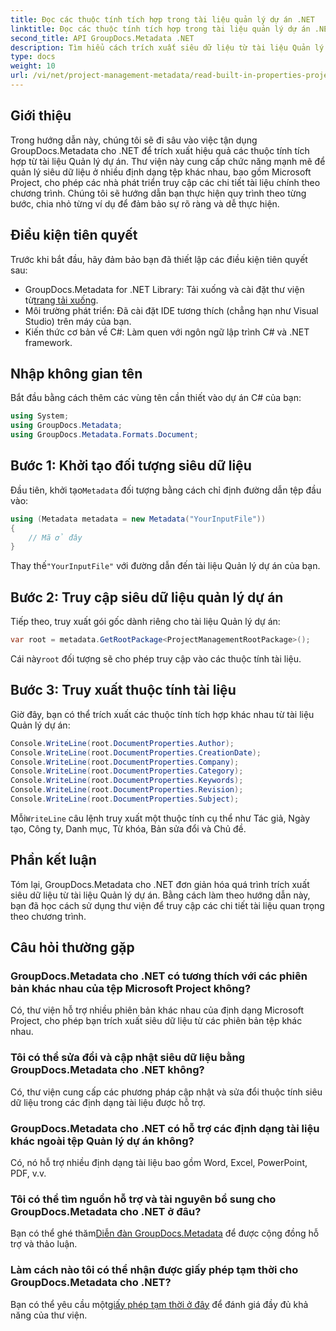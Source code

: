 ```yaml
---
title: Đọc các thuộc tính tích hợp trong tài liệu quản lý dự án .NET
linktitle: Đọc các thuộc tính tích hợp trong tài liệu quản lý dự án .NET
second_title: API GroupDocs.Metadata .NET
description: Tìm hiểu cách trích xuất siêu dữ liệu từ tài liệu Quản lý dự án bằng GroupDocs.Metadata cho .NET. Nâng cao khả năng xử lý tài liệu của bạn.
type: docs
weight: 10
url: /vi/net/project-management-metadata/read-built-in-properties-project-management-documents/
---
```

## Giới thiệu
Trong hướng dẫn này, chúng tôi sẽ đi sâu vào việc tận dụng GroupDocs.Metadata cho .NET để trích xuất hiệu quả các thuộc tính tích hợp từ tài liệu Quản lý dự án. Thư viện này cung cấp chức năng mạnh mẽ để quản lý siêu dữ liệu ở nhiều định dạng tệp khác nhau, bao gồm Microsoft Project, cho phép các nhà phát triển truy cập các chi tiết tài liệu chính theo chương trình. Chúng tôi sẽ hướng dẫn bạn thực hiện quy trình theo từng bước, chia nhỏ từng ví dụ để đảm bảo sự rõ ràng và dễ thực hiện.
## Điều kiện tiên quyết
Trước khi bắt đầu, hãy đảm bảo bạn đã thiết lập các điều kiện tiên quyết sau:
-  GroupDocs.Metadata for .NET Library: Tải xuống và cài đặt thư viện từ[trang tải xuống](https://releases.groupdocs.com/metadata/net/).
- Môi trường phát triển: Đã cài đặt IDE tương thích (chẳng hạn như Visual Studio) trên máy của bạn.
- Kiến thức cơ bản về C#: Làm quen với ngôn ngữ lập trình C# và .NET framework.

## Nhập không gian tên
Bắt đầu bằng cách thêm các vùng tên cần thiết vào dự án C# của bạn:
```csharp
using System;
using GroupDocs.Metadata;
using GroupDocs.Metadata.Formats.Document;
```
## Bước 1: Khởi tạo đối tượng siêu dữ liệu
 Đầu tiên, khởi tạo`Metadata` đối tượng bằng cách chỉ định đường dẫn tệp đầu vào:
```csharp
using (Metadata metadata = new Metadata("YourInputFile"))
{
    // Mã ở đây
}
```
 Thay thế`"YourInputFile"` với đường dẫn đến tài liệu Quản lý dự án của bạn.
## Bước 2: Truy cập siêu dữ liệu quản lý dự án
Tiếp theo, truy xuất gói gốc dành riêng cho tài liệu Quản lý dự án:
```csharp
var root = metadata.GetRootPackage<ProjectManagementRootPackage>();
```
Cái này`root` đối tượng sẽ cho phép truy cập vào các thuộc tính tài liệu.
## Bước 3: Truy xuất thuộc tính tài liệu
Giờ đây, bạn có thể trích xuất các thuộc tính tích hợp khác nhau từ tài liệu Quản lý dự án:
```csharp
Console.WriteLine(root.DocumentProperties.Author);
Console.WriteLine(root.DocumentProperties.CreationDate);
Console.WriteLine(root.DocumentProperties.Company);
Console.WriteLine(root.DocumentProperties.Category);
Console.WriteLine(root.DocumentProperties.Keywords);
Console.WriteLine(root.DocumentProperties.Revision);
Console.WriteLine(root.DocumentProperties.Subject);
```
 Mỗi`WriteLine` câu lệnh truy xuất một thuộc tính cụ thể như Tác giả, Ngày tạo, Công ty, Danh mục, Từ khóa, Bản sửa đổi và Chủ đề.

## Phần kết luận
Tóm lại, GroupDocs.Metadata cho .NET đơn giản hóa quá trình trích xuất siêu dữ liệu từ tài liệu Quản lý dự án. Bằng cách làm theo hướng dẫn này, bạn đã học cách sử dụng thư viện để truy cập các chi tiết tài liệu quan trọng theo chương trình.

## Câu hỏi thường gặp
### GroupDocs.Metadata cho .NET có tương thích với các phiên bản khác nhau của tệp Microsoft Project không?
Có, thư viện hỗ trợ nhiều phiên bản khác nhau của định dạng Microsoft Project, cho phép bạn trích xuất siêu dữ liệu từ các phiên bản tệp khác nhau.
### Tôi có thể sửa đổi và cập nhật siêu dữ liệu bằng GroupDocs.Metadata cho .NET không?
Có, thư viện cung cấp các phương pháp cập nhật và sửa đổi thuộc tính siêu dữ liệu trong các định dạng tài liệu được hỗ trợ.
### GroupDocs.Metadata cho .NET có hỗ trợ các định dạng tài liệu khác ngoài tệp Quản lý dự án không?
Có, nó hỗ trợ nhiều định dạng tài liệu bao gồm Word, Excel, PowerPoint, PDF, v.v.
### Tôi có thể tìm nguồn hỗ trợ và tài nguyên bổ sung cho GroupDocs.Metadata cho .NET ở đâu?
 Bạn có thể ghé thăm[Diễn đàn GroupDocs.Metadata](https://forum.groupdocs.com/c/metadata/14) để được cộng đồng hỗ trợ và thảo luận.
### Làm cách nào tôi có thể nhận được giấy phép tạm thời cho GroupDocs.Metadata cho .NET?
 Bạn có thể yêu cầu một[giấy phép tạm thời ở đây](https://purchase.groupdocs.com/temporary-license/) để đánh giá đầy đủ khả năng của thư viện.